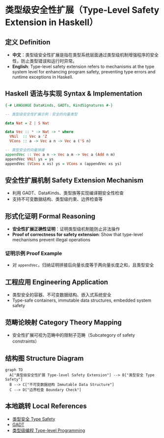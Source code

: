 # 类型级安全性扩展（Type-Level Safety Extension in Haskell）

## 定义 Definition

- **中文**：类型级安全性扩展是指在类型系统层面通过类型级机制增强程序的安全性，防止类型错误和运行时异常。
- **English**: Type-level safety extension refers to mechanisms at the type system level for enhancing program safety, preventing type errors and runtime exceptions in Haskell.

## Haskell 语法与实现 Syntax & Implementation

```haskell
{-# LANGUAGE DataKinds, GADTs, KindSignatures #-}

-- 类型级安全性扩展示例：安全的向量类型

data Nat = Z | S Nat

data Vec :: * -> Nat -> * where
  VNil  :: Vec a 'Z
  VCons :: a -> Vec a n -> Vec a ('S n)

-- 类型安全的向量拼接
appendVec :: Vec a n -> Vec a m -> Vec a (Add n m)
appendVec VNil ys = ys
appendVec (VCons x xs) ys = VCons x (appendVec xs ys)
```

## 安全性扩展机制 Safety Extension Mechanism

- 利用 GADT、DataKinds、类型族等实现编译期安全性检查
- 支持不可变数据结构、类型级约束、边界检查等

## 形式化证明 Formal Reasoning

- **安全性扩展正确性证明**：证明类型级机制能防止非法操作
- **Proof of correctness for safety extension**: Show that type-level mechanisms prevent illegal operations

### 证明示例 Proof Example

- 对 `appendVec`，归纳证明拼接后向量长度等于两向量长度之和，且类型安全

## 工程应用 Engineering Application

- 类型安全的容器、不可变数据结构、嵌入式系统安全
- Type-safe containers, immutable data structures, embedded system safety

## 范畴论映射 Category Theory Mapping

- 安全性扩展可视为范畴中的限制子范畴（Subcategory of safety constraints）

## 结构图 Structure Diagram

```mermaid
graph TD
  A["类型级安全性扩展 Type-level Safety Extension"] --> B["类型安全 Type Safety"]
  B --> C["不可变数据结构 Immutable Data Structure"]
  C --> D["边界检查 Boundary Check"]
```

## 本地跳转 Local References

- [类型安全 Type Safety](../14-Type-Safety/01-Type-Safety-in-Haskell.md)
- [GADT](../09-GADT/01-GADT-in-Haskell.md)
- [类型级编程 Type-level Programming](../12-Type-Level-Programming/01-Type-Level-Programming-in-Haskell.md)
